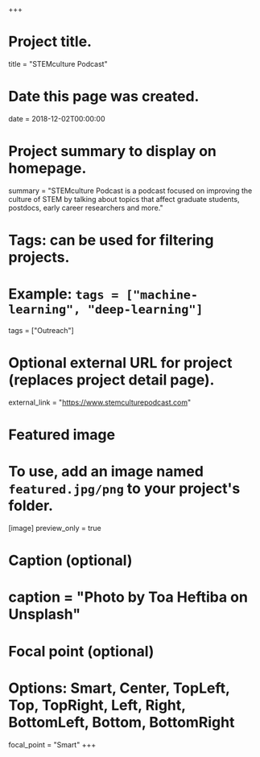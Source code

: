+++
# Project title.
title = "STEMculture Podcast"

# Date this page was created.
date = 2018-12-02T00:00:00

# Project summary to display on homepage.
summary = "STEMculture Podcast is a podcast focused on improving the culture of STEM by talking about topics that affect graduate students, postdocs, early career researchers and more."

# Tags: can be used for filtering projects.
# Example: `tags = ["machine-learning", "deep-learning"]`
tags = ["Outreach"]

# Optional external URL for project (replaces project detail page).
 external_link = "https://www.stemculturepodcast.com"

# Featured image
# To use, add an image named `featured.jpg/png` to your project's folder. 
[image]
  preview_only = true
  # Caption (optional)
  # caption = "Photo by Toa Heftiba on Unsplash"

  # Focal point (optional)
  # Options: Smart, Center, TopLeft, Top, TopRight, Left, Right, BottomLeft, Bottom, BottomRight
  focal_point = "Smart"
+++

